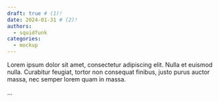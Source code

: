 ```yaml
---
draft: true # (1)!
date: 2024-01-31 # (2)!
authors: 
  - squidfunk
categories:
  - mockup
---
```


Lorem ipsum dolor sit amet, consectetur adipiscing elit. Nulla et euismod
nulla. Curabitur feugiat, tortor non consequat finibus, justo purus auctor
massa, nec semper lorem quam in massa.

<!-- more -->
...
